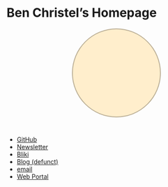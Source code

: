 # Ben Christel’s Homepage

<div id="tree"></div>

<div class="centered-text">

- [GitHub](https://github.com/benchristel)
- [Newsletter](https://bensguide.substack.com/)
- [Bliki](https://github.com/benchristel/benchristel.github.io/wiki)
- [Blog (defunct)](https://benchristel.github.io/)
- [email](mailto:ben.christel@gmail.com)
- [Web Portal](portal.html)

</div>

<style>

.home-link {
  display: none;
}

h1 {
  border-bottom: none;
}

div.wwwebring-widget {
  background: #eee !important;
  border: outset 2px #fff !important;
  box-shadow: 1px 1px #0005, 0 0 0 1px #0002;
}

.webring-container {
  display: table;
  margin: 2em auto;
}

#tree {
  width: 200px;
  height: 200px;
  margin: 1em auto 3em;
  background-image: url('tree-resized.jpg');
  background-position: 2px -20px;
  background-color: #fec;
  background-blend-mode: multiply;
  border: 2px solid #0004;
  border-radius: 999px;
}

</style>